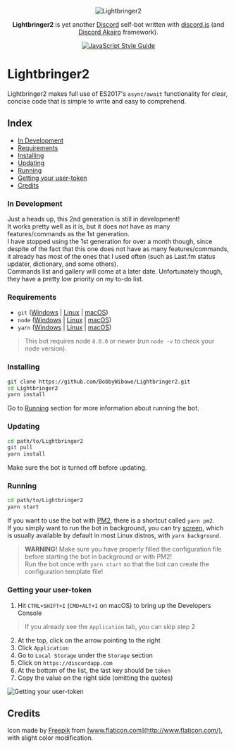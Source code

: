 <p align="center">
<img align="center" title="Lightbringer2" src="https://s.fiery.me/4bTgz5icwUq99CoMhDn3ET0VX2I7svEh.png">
</p>

<p align="center">
<b>Lightbringer2</b> is yet another <a href="https://discordapp.com">Discord</a> self-bot written with <a href="https://discord.js.org/">discord.js</a> (and <a href="https://1computer1.gitbooks.io/akairo-tutorials/content/v/v8/">Discord Akairo</a> framework).
</p>

<p align="center">
<a href="https://github.com/feross/standard"><img align="center" title="JavaScript Style Guide" src="https://cdn.rawgit.com/feross/standard/master/badge.svg"></a>
</p>

# Lightbringer2
Lightbringer2 makes full use of ES2017's `async/await` functionality for clear, concise code that is simple to write and easy to comprehend.

## Index
- [In Development](#in-development)
- [Requirements](#requirements)
- [Installing](#installing)
- [Updating](#updating)
- [Running](#running)
- [Getting your user-token](#getting-your-user-token)
- [Credits](#credits)

### In Development
Just a heads up, this 2nd generation is still in development!  
It works pretty well as it is, but it does not have as many features/commands as the 1st generation.  
I have stopped using the 1st generation for over a month though, since despite of the fact that this one does not have as many features/commands, it already has most of the ones that I used often (such as Last.fm status updater, dictionary, and some others).  
Commands list and gallery will come at a later date. Unfortunately though, they have a pretty low priority on my to-do list.

### Requirements
- `git` ([Windows](https://git-scm.com/download/win) | [Linux](https://git-scm.com/download/linux) | [macOS](https://git-scm.com/download/mac))
- `node` ([Windows](https://nodejs.org/en/download/current/) | [Linux](https://nodejs.org/en/download/package-manager/) | [macOS](https://nodejs.org/en/download/current/))
- `yarn` ([Windows](https://yarnpkg.com/en/docs/install#windows-tab) | [Linux](https://yarnpkg.com/en/docs/install#linux-tab) | [macOS](https://yarnpkg.com/en/docs/install#mac-tab))

> This bot requires node `8.0.0` or newer (run `node -v` to check your node version).

### Installing
```bash
git clone https://github.com/BobbyWibowo/Lightbringer2.git
cd Lightbringer2
yarn install
```
Go to [Running](#running) section for more information about running the bot.

### Updating
```bash
cd path/to/Lightbringer2
git pull
yarn install
```
Make sure the bot is turned off before updating.

### Running
```bash
cd path/to/Lightbringer2
yarn start
```
If you want to use the bot with [PM2](http://pm2.keymetrics.io/), there is a shortcut called `yarn pm2`.  
If you simply want to run the bot in background, you can try [screen](https://www.gnu.org/software/screen/), which is usually available by default in most Linux distros, with `yarn background`.
> **WARNING!** Make sure you have properly filled the configuration file before starting the bot in background or with PM2!  
> Run the bot once with `yarn start` so that the bot can create the configuration template file!

### Getting your user-token
1. Hit `CTRL+SHIFT+I` (`CMD+ALT+I` on macOS) to bring up the Developers Console
> If you already see the `Application` tab, you can skip step 2
2. At the top, click on the arrow pointing to the right
3. Click `Application`
4. Go to `Local Storage` under the `Storage` section
5. Click on `https://discordapp.com`
6. At the bottom of the list, the last key should be `token`
7. Copy the value on the right side (omitting the quotes)

![Getting your user-token](https://s.fiery.me/nqBMpuRzVCh5C3Sv5RPO48ezVvqKBOOO.png)

## Credits
Icon made by [Freepik](http://www.freepik.com/) from [www.flaticon.com](http://www.flaticon.com/), with slight color modification.
